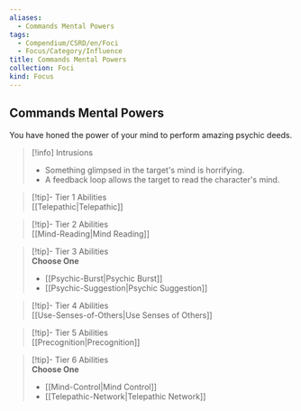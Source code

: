 ```yaml
---
aliases:
  - Commands Mental Powers
tags:
  - Compendium/CSRD/en/Foci
  - Focus/Category/Influence
title: Commands Mental Powers
collection: Foci
kind: Focus
---
```

## Commands Mental Powers  
You have honed the power of your mind to perform amazing psychic deeds.  

>[!info] Intrusions  
>- Something glimpsed in the target's mind is horrifying.  
>- A feedback loop allows the target to read the character's mind.  


>[!tip]- Tier 1 Abilities  
> [[Telepathic|Telepathic]]  


>[!tip]- Tier 2 Abilities  
> [[Mind-Reading|Mind Reading]]  


>[!tip]- Tier 3 Abilities  
> **Choose One**  
>- [[Psychic-Burst|Psychic Burst]]  
>- [[Psychic-Suggestion|Psychic Suggestion]]  


>[!tip]- Tier 4 Abilities  
> [[Use-Senses-of-Others|Use Senses of Others]]  


>[!tip]- Tier 5 Abilities  
> [[Precognition|Precognition]]  


>[!tip]- Tier 6 Abilities  
> **Choose One**  
>- [[Mind-Control|Mind Control]]  
>- [[Telepathic-Network|Telepathic Network]]